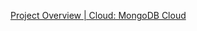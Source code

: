 [Project Overview | Cloud: MongoDB Cloud](https://cloud.mongodb.com/v2/65c14d8358916d422b7a4bee#/overview)
